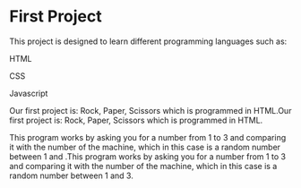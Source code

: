 #  First Project
This project is designed to learn different programming languages such as:

HTML

CSS 

Javascript


Our first project is: Rock, Paper, Scissors which is programmed in HTML.Our first project is: Rock, Paper, Scissors which is programmed in HTML.

 This program works by asking you for a number from 1 to 3 and comparing it with the number of the machine, which in this case is a random number between 1 and .This program works by asking you for a number from 1 to 3 and comparing it with the number of the machine, which in this case is a random number between 1 and 3.
